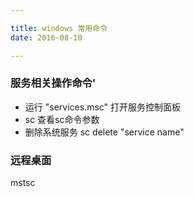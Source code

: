 ```yaml
---

title: windows 常用命令
date: 2016-08-10

---
```


### 服务相关操作命令'

- 运行 "services.msc" 打开服务控制面板
- sc  查看sc命令参数
- 删除系统服务 sc delete "service name" 
	


### 远程桌面

mstsc
	

